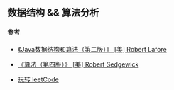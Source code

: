 ## 数据结构 && 算法分析      

#### 参考

- [《Java数据结构和算法（第二版）》 [美] Robert Lafore](https://book.douban.com/subject/1144007/)

- [《算法（第四版）》 [美] Robert Sedgewick ](https://book.douban.com/subject/19952400/)
- [玩转 leetCode](https://coding.imooc.com/class/82.html)

